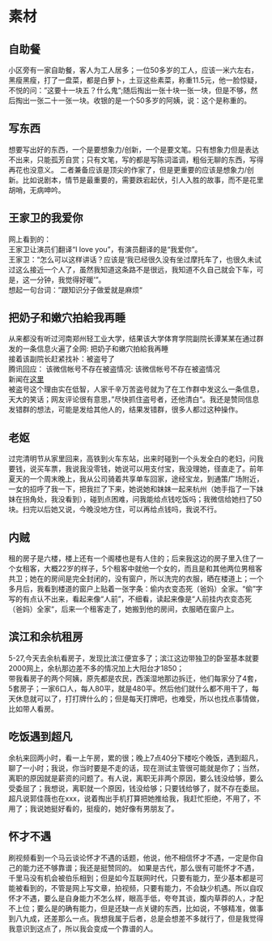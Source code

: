# 素材


## 自助餐
小区旁有一家自助餐，客人为工人居多；一位50多岁的工人，应该一米六左右，黑瘦黑瘦，打了一盘菜，都是白萝卜，土豆这些素菜，称重11.5元，他一脸惊疑，不悦的问：”这要十一块五？什么鬼“;随后掏出一张十块一张一块，但是不够，然后掏出一张二十一张一块。收银的是一个50多岁的阿姨，说：这个是称重的。  


## 写东西
想要写出好的东西，一个是要想象力/创新，一个是要文笔。只有想象力但是表达不出来，只能孤芳自赏；只有文笔，写的都是写陈词滥调，粗俗无聊的东西，写得再花也没意义。
二者兼备应该是顶尖的作家了，但是更重要的应该是想象力/创新。比如说剧本，情节是最重要的，需要跌宕起伏，引人入胜的故事，而不是花里胡哨，无病呻吟。  

## 王家卫的我爱你
网上看到的：  
王家卫让演员们翻译“I love you”，有演员翻译的是“我爱你”。  
王家卫：“怎么可以这样讲话？应该是‘我已经很久没有坐过摩托车了，也很久未试过这么接近一个人了，虽然我知道这条路不是很远，我知道不久自己就会下车，可是，这一分钟，我觉得好暖’”。  
想起一句台词：”跟知识分子做爱就是麻烦“  


## 把奶子和嫩穴拍給我再睡
从来都没有听过河南郑州轻工业大学，结果该大学体育学院副院长谭某某在通过群发的一条信息火遍了全网: 把奶子和嫩穴拍給我再睡  
接着该副院长赶紧找补：被盗号了  
腾讯回应： 该微信帐号不存在被盗情况: 该微信帐号不存在被盗情况  
新闻在[这里](https://www.sydneytoday.com/content-1022445937073018)  
被盗号这个理由实在低智，人家千辛万苦盗号就为了在工作群中发这么一条信息，天大的笑话；网友评论很有意思，”尽快抓住盗号者，还他清白“。我还是赞同信息发错群的想法，可能是发给其他人的，结果发错群，很多人都过这种操作。  

## 老妪
过完清明节从家里回来，高铁到火车东站，出来时碰到一个头发全白的老妇，问我要钱，说买车票，我说我没零钱，她说可以用支付宝，我没理她，径直走了。前年夏天的一个周末晚上，我从公司骑着共享单车回家，途经宝龙，到通策广场附近，一女的招呼了我一下，把我拦了下来，她说她和妹妹一起来杭州（她手指了一下妹妹在拐角处，我没看到），碰到点困难，问我能给点钱吃饭吗；我微信给她扫了50块。扫完以后她又说，今晚没地方住，可以再给点钱吗，我说不行。  

## 内贼
租的房子是六楼，楼上还有一个阁楼也是有人住的；后来我这边的房子里入住了一个女租客，大概22岁的样子，5个租客中就他一个女的，而且是和其他两位男租客共卫；她在的房间是完全封闭的，没有窗户，所以洗完的衣服，晒在楼道上；一个多月后，我看到楼道的窗户上贴着一张字条：偷内衣变态死（爸妈）全家。“偷”字写的有点认不出来，看起来像“人前”，不细看，读起来像是“人前挂内衣变态死（爸妈）全家“，后来一个租客走了，她搬到他的房间，衣服晒在窗户上。  


## 滨江和余杭租房
5-27,今天去余杭看房子，发现比滨江便宜多了；滨江这边带独卫的卧室基本就要2000网上，余杭那边差不多的情况加上大阳台才1850；  
带我看房子的两个阿姨，原先都是农民，西溪湿地那边拆迁，他们每家分了4套，5套房子；一家6口人，每人80平，就是480平。然后他们就什么都不用干了，每天休息就可以了，打打牌什么的；但是每天打牌吧，也难受，所以也找点事情做，比如带人看房。  


## 吃饭遇到超凡
余杭来回两小时，看一上午房，累的很；晚上7点40分下楼吃个晚饭，遇到超凡，聊了一小时；我说，你当时要是不走的话，现在测试主管很可能就是你了；当然，离职的原因就是薪资的问题了。有人说，离职无非两个原因，要么钱没给够，要么受委屈了；我想说，离职就一个原因，钱没给够；只要钱给够了，就不存在委屈。  
超凡说郭佳薇也在xxx，说着掏出手机打算把她推给我，我赶忙拒绝，不用了，不用了；我说她挺好看的，挺瘦的，她好像有男朋友了。  

## 怀才不遇
刷视频看到一个马云谈论怀才不遇的话题，他说，他不相信怀才不遇，一定是你自己的能力还不够靠谱；我还是挺赞同的。
如果是古代，那么很有可能怀才不遇，千里马没有机会被伯乐相到；但是如今互联网时代，只要有能力，至少基本都是可能被看到的，不管是网上写文章，拍视频，只要有能力，不会缺少机遇。所以自叹怀才不遇，要么是自身能力不怎么样，眼高手低，夸夸其谈，腹内草莽的人，才配不上位；要么是的确有能力，但是还缺一点关键的东西，比如说，不够精准，做事到八九成，还差那么一点。我想我属于后者，总是会想差不多就行了，但是我觉得我意识到这点了，所以我会变成一个靠谱的人。  


